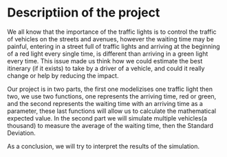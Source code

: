 # Descriptiion of the project

We all know that the importance of the traffic lights is to control the traffic of vehicles on the streets and avenues, however the waiting time may be painful, entering in a street full of traffic lights and arriving at the beginning of a red light every single time, is different than arriving in a green light every time. This issue made us think how we could estimate the best itinerary (if it exists) to take by a driver of a vehicle, and could it really change or help by reducing the impact.

Our project is in two parts, the first one modelizises one traffic light then two, we use two functions, one represents the arriving time, red or green, and the second represents the waiting time with an arriving time as a parameter, these last functions will allow us to calculate the mathematical expected value. In the second part we will simulate multiple vehicles(a thousand) to measure the average of the waiting time, then the Standard Deviation.

As a conclusion, we will try to interpret the results of the simulation.
